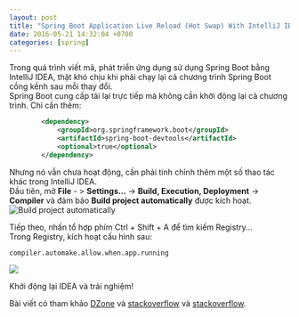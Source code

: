 ```yaml
---
layout: post
title: "Spring Boot Application Live Reload (Hot Swap) With IntelliJ IDEA"
date: 2016-05-21 14:32:04 +0700
categories: [spring]
---
```


Trong quá trình viết mã, phát triển ứng dụng sử dụng Spring Boot bằng IntelliJ IDEA, thật khó chịu khi phải chạy lại cả chương trình Spring Boot cồng kềnh sau mỗi thay đổi.  
Spring Boot cung cấp tải lại trực tiếp mà không cần khởi động lại cả chương trình. Chỉ cần thêm:

```xml
        <dependency>
            <groupId>org.springframework.boot</groupId>
            <artifactId>spring-boot-devtools</artifactId>
            <optional>true</optional>
        </dependency>
```

Nhưng nó vẫn chưa hoạt động, cần phải tinh chỉnh thêm một số thao tác khác trong IntelliJ IDEA.  
Đầu tiên, mở **File** - > **Settings...** -> **Build, Execution, Deployment** -> **Compiler** và đảm bảo **Build project automatically** được kích hoạt.  
![Build project automatically](/static/img/Build-project-automatically.png)

Tiếp theo, nhấn tổ hợp phím Ctrl + Shift + A để tìm kiếm Registry...  
Trong Registry, kích hoạt cấu hình sau:

```
compiler.automake.allow.when.app.running
```

![](/static/img/compiler-automake-allow-when-app-running.png)

Khởi động lại IDEA và trải nghiệm!

Bài viết có tham khảo [DZone](https://dzone.com/articles/spring-boot-application-live-reload-hot-swap-with) và [stackoverflow](https://stackoverflow.com/questions/21399586/hot-swapping-in-spring-boot) và [stackoverflow](https://stackoverflow.com/questions/40057057/spring-boot-and-thymeleaf-hot-swap-templates-and-resources-once-again).
